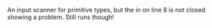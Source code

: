 An input scanner for primitive types, but the in on line 8 is not closed showing a problem. Still runs though!
